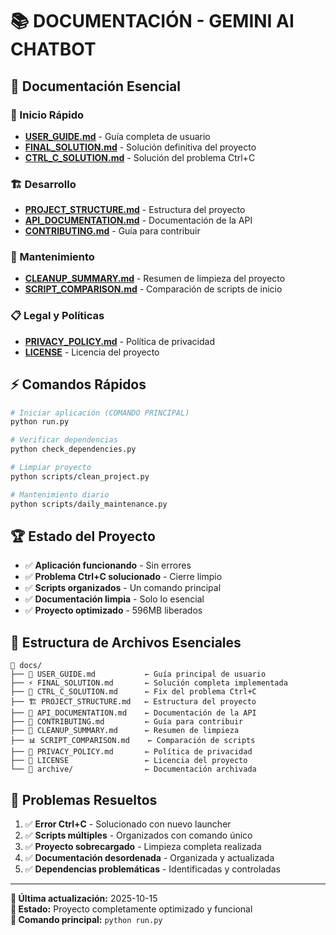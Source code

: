 # 📚 DOCUMENTACIÓN - GEMINI AI CHATBOT

## 🎯 Documentación Esencial

### 🚀 Inicio Rápido
- **[USER_GUIDE.md](USER_GUIDE.md)** - Guía completa de usuario
- **[FINAL_SOLUTION.md](FINAL_SOLUTION.md)** - Solución definitiva del proyecto
- **[CTRL_C_SOLUTION.md](CTRL_C_SOLUTION.md)** - Solución del problema Ctrl+C

### 🏗️ Desarrollo
- **[PROJECT_STRUCTURE.md](PROJECT_STRUCTURE.md)** - Estructura del proyecto
- **[API_DOCUMENTATION.md](API_DOCUMENTATION.md)** - Documentación de la API
- **[CONTRIBUTING.md](CONTRIBUTING.md)** - Guía para contribuir

### 🧹 Mantenimiento
- **[CLEANUP_SUMMARY.md](CLEANUP_SUMMARY.md)** - Resumen de limpieza del proyecto
- **[SCRIPT_COMPARISON.md](SCRIPT_COMPARISON.md)** - Comparación de scripts de inicio

### 📋 Legal y Políticas
- **[PRIVACY_POLICY.md](PRIVACY_POLICY.md)** - Política de privacidad
- **[LICENSE](LICENSE)** - Licencia del proyecto

## ⚡ Comandos Rápidos

```bash
# Iniciar aplicación (COMANDO PRINCIPAL)
python run.py

# Verificar dependencias
python check_dependencies.py

# Limpiar proyecto
python scripts/clean_project.py

# Mantenimiento diario
python scripts/daily_maintenance.py
```

## 🏆 Estado del Proyecto

- ✅ **Aplicación funcionando** - Sin errores
- ✅ **Problema Ctrl+C solucionado** - Cierre limpio
- ✅ **Scripts organizados** - Un comando principal
- ✅ **Documentación limpia** - Solo lo esencial
- ✅ **Proyecto optimizado** - 596MB liberados

## 🎯 Estructura de Archivos Esenciales

```
📂 docs/
├── 🚀 USER_GUIDE.md           ← Guía principal de usuario
├── ⚡ FINAL_SOLUTION.md       ← Solución completa implementada
├── 🔧 CTRL_C_SOLUTION.md      ← Fix del problema Ctrl+C
├── 🏗️ PROJECT_STRUCTURE.md   ← Estructura del proyecto
├── 📡 API_DOCUMENTATION.md    ← Documentación de la API
├── 🤝 CONTRIBUTING.md         ← Guía para contribuir
├── 🧹 CLEANUP_SUMMARY.md      ← Resumen de limpieza
├── 📊 SCRIPT_COMPARISON.md    ← Comparación de scripts
├── 🔐 PRIVACY_POLICY.md       ← Política de privacidad
├── 📄 LICENSE                 ← Licencia del proyecto
└── 📁 archive/                ← Documentación archivada
```

## 🚨 Problemas Resueltos

1. ✅ **Error Ctrl+C** - Solucionado con nuevo launcher
2. ✅ **Scripts múltiples** - Organizados con comando único
3. ✅ **Proyecto sobrecargado** - Limpieza completa realizada
4. ✅ **Documentación desordenada** - Organizada y actualizada
5. ✅ **Dependencias problemáticas** - Identificadas y controladas

---

**📅 Última actualización:** 2025-10-15  
**🎯 Estado:** Proyecto completamente optimizado y funcional  
**🚀 Comando principal:** `python run.py`
